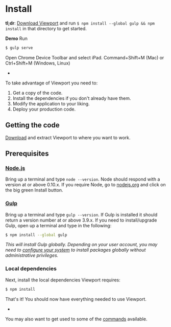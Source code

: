 # Install

**tl;dr**: [Download Viewport](https://github.com/gruntmonkeyLLC/viewport/archive/master.zip) and run `$ npm install --global gulp && npm install` in that directory to get started.


**Demo**
Run
```sh
$ gulp serve
```
Open Chrome Device Toolbar and select iPad.
Command+Shift+M (Mac) or Ctrl+Shift+M (Windows, Linux)


-

To take advantage of Viewport you need to:

1. Get a copy of the code.
2. Install the dependencies if you don't already have them.
3. Modify the application to your liking.
4. Deploy your production code.

## Getting the code

[Download](https://github.com/gruntmonkeyLLC/viewport/archive/master.zip) and extract Viewport to where you want to work.

## Prerequisites

### [Node.js](https://nodejs.org)

Bring up a terminal and type `node --version`.
Node should respond with a version at or above 0.10.x.
If you require Node, go to [nodejs.org](https://nodejs.org) and click on the big green Install button.

### [Gulp](http://gulpjs.com)

Bring up a terminal and type `gulp --version`.
If Gulp is installed it should return a version number at or above 3.9.x.
If you need to install/upgrade Gulp, open up a terminal and type in the following:

```sh
$ npm install --global gulp
```

*This will install Gulp globally. Depending on your user account, you may need to [configure your system](https://github.com/sindresorhus/guides/blob/master/npm-global-without-sudo.md) to install packages globally without administrative privileges.*


### Local dependencies

Next, install the local dependencies Viewport requires:

```sh
$ npm install
```

That's it! You should now have everything needed to use Viewport.

-

You may also want to get used to some of the [commands](commands.md) available.
